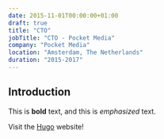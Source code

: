 ```yaml
---
date: 2015-11-01T00:00:00+01:00
draft: true
title: "CTO"
jobTitle: "CTO - Pocket Media"
company: "Pocket Media"
location: "Amsterdam, The Netherlands"
duration: "2015-2017"
---
```

## Introduction

This is **bold** text, and this is *emphasized* text.

Visit the [Hugo](https://gohugo.io) website!